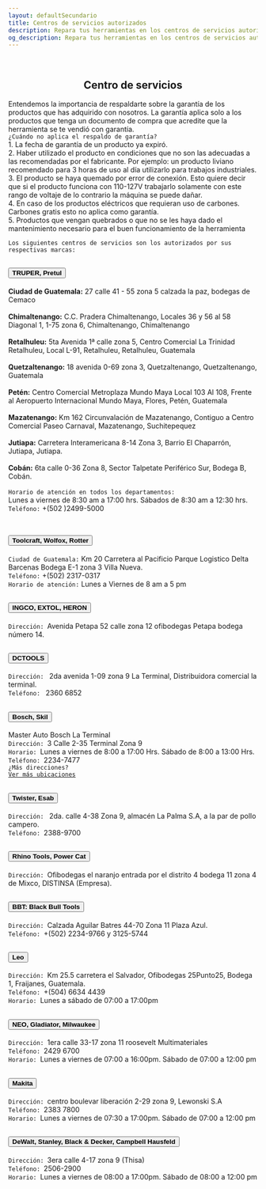 ```yaml
---
layout: defaultSecundario
title: Centros de servicios autorizados
description: Repara tus herramientas en los centros de servicios autorizados de marcas como Bosch, Dewalt, Makita, Truper, Esab, Leo, Stanley, BBT y más, disponibles en nuestra ferretería en Guatemala. Mantén tus herramientas en perfecto estado con la reparación profesional que necesitas.
og_description: Repara tus herramientas en los centros de servicios autorizados de marcas como Bosch, Dewalt, Makita, Truper, Esab, Leo, Stanley, BBT y más, disponibles en nuestra ferretería en Guatemala. Mantén tus herramientas en perfecto estado con la reparación profesional que necesitas
---
```

<br>
<h2 style="text-align:center" title="Contactar a Mini ferreteria La Cadena">Centro de servicios</h2>
Entendemos la importancia de respaldarte sobre la garantía de los productos que has adquirido con nosotros. La garantía aplica solo a los
productos que tenga un documento de compra que acredite que la herramienta se te vendió con garantía.<br>
<code>¿Cuándo no aplica el respaldo de garantía?</code><br>
1. La fecha de garantía de un producto ya expiró.<br>
2. Haber utilizado el producto en condiciones que no son las adecuadas a las recomendadas por el fabricante. Por ejemplo: un producto liviano recomendado para 3 horas de uso al día utilizarlo para trabajos industriales.<br>
3. El producto se haya quemado por error de conexión. Esto quiere decir que si el producto funciona con 110-127V trabajarlo solamente con este rango de voltaje de lo contrario la máquina se puede dañar.<br>
4. En caso de los productos eléctricos que requieran uso de carbones. Carbones gratis esto no aplica como garantía.<br>
5. Productos que vengan quebrados o que no se les haya dado el mantenimiento necesario para el buen funcionamiento de la herramienta<br>

<code>Los siguientes centros de servicios son los autorizados por sus respectivas marcas:</code>
<div class="accordion" id="accordionFlushExample">
  <div class="accordion-item">
    <h2 class="accordion-header" id="flush-headingOne">
      <button class="accordion-button collapsed" type="button" data-bs-toggle="collapse" data-bs-target="#flush-collapseOne" aria-expanded="false" aria-controls="flush-collapseOne">
       <strong>TRUPER, Pretul</strong>
      </button>
    </h2>
    <div id="flush-collapseOne" class="accordion-collapse collapse" aria-labelledby="flush-headingOne" data-bs-parent="#accordionFlushExample">
      <div class="accordion-body">
      <strong>Ciudad de Guatemala:</strong> 27 calle 41 - 55 zona 5 calzada la paz, bodegas de Cemaco<br><br>
      <strong>Chimaltenango:</strong> C.C. Pradera Chimaltenango, Locales 36 y 56 al 58 Diagonal 1, 1-75 zona 6, Chimaltenango, Chimaltenango<br><br>
      <strong>Retalhuleu:</strong> 5ta Avenida 1ª calle zona 5, Centro Comercial La Trinidad Retalhuleu, Local L-91, Retalhuleu, Retalhuleu, Guatemala<br><br>
      <strong>Quetzaltenango:</strong> 18 avenida 0-69 zona 3, Quetzaltenango, Quetzaltenango, Guatemala<br><br>
      <strong>Pet&eacute;n:</strong> Centro Comercial Metroplaza Mundo Maya Local 103 Al 108, Frente al Aeropuerto Internacional Mundo Maya, Flores, Petén, Guatemala<br><br>
      <strong>Mazatenango:</strong> Km 162 Circunvalación de Mazatenango, Contiguo a Centro Comercial Paseo Carnaval, Mazatenango, Suchitepequez<br><br>
      <strong>Jutiapa:</strong> Carretera Interamericana 8-14 Zona 3, Barrio El Chaparr&oacute;n, Jutiapa, Jutiapa.<br><br>
      <strong>Cob&aacute;n:</strong> 6ta calle 0-36 Zona 8, Sector Talpetate Perif&eacute;rico Sur, Bodega B, Cobán.<br><br>
      <code>Horario de atenci&oacute;n en todos los departamentos: </code><br>Lunes a viernes de 8:30 am a 17:00 hrs. Sábados de 8:30 am a 12:30 hrs.<br>
      <code>Tel&eacute;fono:</code> +(502 )2499-5000<br><br>
      </div>
    </div>
  </div>
  <div class="accordion-item">
    <h2 class="accordion-header" id="flush-headingTwo">
      <button class="accordion-button collapsed" type="button" data-bs-toggle="collapse" data-bs-target="#flush-collapseTwo" aria-expanded="false" aria-controls="flush-collapseTwo">
        <strong>Toolcraft, Wolfox, Rotter</strong>
      </button>
    </h2>
    <div id="flush-collapseTwo" class="accordion-collapse collapse" aria-labelledby="flush-headingTwo" data-bs-parent="#accordionFlushExample">
      <div class="accordion-body">
       <code>Ciudad de Guatemala:</code>  Km 20 Carretera al Pacificio Parque Logistico Delta Barcenas Bodega E-1 zona 3 Villa Nueva.<br>
       <code>Tel&eacute;fono:</code> +(502) 2317-0317<br>
       <code>Horario de atención:</code> Lunes a Viernes de 8 am a 5 pm
      </div>
    </div>
  </div>
  <div class="accordion-item">
    <h2 class="accordion-header" id="flush-headingThree">
      <button class="accordion-button collapsed" type="button" data-bs-toggle="collapse" data-bs-target="#flush-collapseThree" aria-expanded="false" aria-controls="flush-collapseThree">
       <strong>INGCO, EXTOL, HERON</strong>
      </button>
    </h2>
    <div id="flush-collapseThree" class="accordion-collapse collapse" aria-labelledby="flush-headingThree" data-bs-parent="#accordionFlushExample">
      <div class="accordion-body">
       <code>Dirección: </code>Avenida Petapa 52 calle zona 12 ofibodegas Petapa bodega número 14.
      </div>
    </div>
  </div>
  <div class="accordion-item">
    <h2 class="accordion-header" id="flush-headingFour">
      <button class="accordion-button collapsed" type="button" data-bs-toggle="collapse" data-bs-target="#flush-collapseFour" aria-expanded="false" aria-controls="flush-collapseFour">
       <strong>DCTOOLS</strong>
      </button>
    </h2>
    <div id="flush-collapseFour" class="accordion-collapse collapse" aria-labelledby="flush-headingFour" data-bs-parent="#accordionFlushExample">
      <div class="accordion-body">
       <code>Dirección: </code> 2da avenida 1-09 zona 9 La Terminal, Distribuidora comercial la terminal.<br>
       <code>Teléfono: </code> 2360 6852
      </div>
    </div>
  </div>
    <div class="accordion-item">
    <h2 class="accordion-header" id="flush-headingFive">
      <button class="accordion-button collapsed" type="button" data-bs-toggle="collapse" data-bs-target="#flush-collapseFive" aria-expanded="false" aria-controls="flush-collapseFive">
       <strong>Bosch, Skil</strong>
      </button>
    </h2>
    <div id="flush-collapseFive" class="accordion-collapse collapse" aria-labelledby="flush-headingFive" data-bs-parent="#accordionFlushExample">
      <div class="accordion-body">
      Master Auto Bosch La Terminal<br>
      <code>Dirección: </code>3 Calle 2-35 Terminal Zona 9<br>
      <code>Horario: </code>Lunes a viernes de 8:00 a 17:00 Hrs. Sábado de 8:00 a 13:00 Hrs.<br>
      <code>Teléfono: </code>2234-7477<br>
      <code>¿Más direcciones?</code><br>
      <code><a href="https://grupomaster.com.gt/ubicaciones/" class="btn btn-primary" role="button" rel="nofollow">Ver más ubicaciones</a></code>
      </div>
    </div>
  </div>
      <div class="accordion-item">
    <h2 class="accordion-header" id="flush-headingSix">
      <button class="accordion-button collapsed" type="button" data-bs-toggle="collapse" data-bs-target="#flush-collapseSix" aria-expanded="false" aria-controls="flush-collapseSix">
       <strong>Twister, Esab</strong>
      </button>
    </h2>
    <div id="flush-collapseSix" class="accordion-collapse collapse" aria-labelledby="flush-headingSix" data-bs-parent="#accordionFlushExample">
      <div class="accordion-body">
       <code>Dirección: </code> 2da. calle 4-38 Zona 9, almacén La Palma S.A, a la par de pollo campero.<br>
      <code>Teléfono: </code>2388-9700
      </div>
    </div>
  </div>
    <div class="accordion-item">
    <h2 class="accordion-header" id="flush-headingSeven">
      <button class="accordion-button collapsed" type="button" data-bs-toggle="collapse" data-bs-target="#flush-collapseSeven" aria-expanded="false" aria-controls="flush-collapseSeven">
       <strong>Rhino Tools, Power Cat</strong>
      </button>
    </h2>
    <div id="flush-collapseSeven" class="accordion-collapse collapse" aria-labelledby="flush-headingSeven" data-bs-parent="#accordionFlushExample">
      <div class="accordion-body">
      <code>Dirección: </code>Ofibodegas el naranjo entrada por el distrito 4 bodega 11 zona 4 de Mixco, DISTINSA (Empresa).
      </div>
    </div>
  </div>
  <div class="accordion-item">
    <h2 class="accordion-header" id="flush-heading8">
      <button class="accordion-button collapsed" type="button" data-bs-toggle="collapse" data-bs-target="#flush-collapse8" aria-expanded="false" aria-controls="flush-collapse8">
       <strong>BBT: Black Bull Tools</strong>
      </button>
    </h2>
    <div id="flush-collapse8" class="accordion-collapse collapse" aria-labelledby="flush-heading8" data-bs-parent="#accordionFlushExample">
      <div class="accordion-body">
      <code>Dirección: </code>Calzada Aguilar Batres 44-70 Zona 11 Plaza Azul.<br>
      <code>Tel&eacute;fono: </code>+(502) 2234-9766 y 3125-5744<br>
      </div>
    </div>
  </div>
    <div class="accordion-item">
    <h2 class="accordion-header" id="flush-heading9">
      <button class="accordion-button collapsed" type="button" data-bs-toggle="collapse" data-bs-target="#flush-collapse9" aria-expanded="false" aria-controls="flush-collapse9">
       <strong>Leo</strong>
      </button>
    </h2>
    <div id="flush-collapse9" class="accordion-collapse collapse" aria-labelledby="flush-heading8" data-bs-parent="#accordionFlushExample">
      <div class="accordion-body">
      <code>Dirección: </code>Km 25.5 carretera el Salvador, Ofibodegas 25Punto25, Bodega 1, Fraijanes, Guatemala.<br>
      <code>Tel&eacute;fono: </code>+(504) 6634 4439<br>
      <code>Horario: </code>Lunes a sábado de 07:00 a 17:00pm<br>
      </div>
    </div>
  </div>
      <div class="accordion-item">
    <h2 class="accordion-header" id="flush-heading10">
      <button class="accordion-button collapsed" type="button" data-bs-toggle="collapse" data-bs-target="#flush-collapse10" aria-expanded="false" aria-controls="flush-collapse10">
       <strong>NEO, Gladiator, Milwaukee</strong>
      </button>
    </h2>
    <div id="flush-collapse10" class="accordion-collapse collapse" aria-labelledby="flush-heading10" data-bs-parent="#accordionFlushExample">
      <div class="accordion-body">
      <code>Dirección: </code>1era calle 33-17 zona 11 roosevelt Multimateriales<br>
      <code>Tel&eacute;fono: </code>2429 6700<br>
      <code>Horario: </code>Lunes a viernes de 07:00 a 16:00pm. Sábado de 07:00 a 12:00 pm<br>
      </div>
    </div>
  </div>
        <div class="accordion-item">
    <h2 class="accordion-header" id="flush-heading11">
      <button class="accordion-button collapsed" type="button" data-bs-toggle="collapse" data-bs-target="#flush-collapse11" aria-expanded="false" aria-controls="flush-collapse11">
       <strong>Makita</strong>
      </button>
    </h2>
    <div id="flush-collapse11" class="accordion-collapse collapse" aria-labelledby="flush-heading11" data-bs-parent="#accordionFlushExample">
      <div class="accordion-body">
      <code>Dirección: </code>centro boulevar liberación 2-29 zona 9, Lewonski S.A<br>
      <code>Tel&eacute;fono: </code>2383 7800<br>
      <code>Horario: </code>Lunes a viernes de 07:30 a 17:00pm. Sábado de 07:00 a 12:00 pm<br>
      </div>
    </div>
  </div>
  <div class="accordion-item">
    <h2 class="accordion-header" id="flush-heading12">
      <button class="accordion-button collapsed" type="button" data-bs-toggle="collapse" data-bs-target="#flush-collapse12" aria-expanded="false" aria-controls="flush-collapse12">
       <strong>DeWalt, Stanley, Black & Decker, Campbell Hausfeld </strong>
      </button>
    </h2>
    <div id="flush-collapse12" class="accordion-collapse collapse" aria-labelledby="flush-heading12" data-bs-parent="#accordionFlushExample">
      <div class="accordion-body">
      <code>Dirección: </code>3era calle 4-17 zona 9 (Thisa)<br>
      <code>Tel&eacute;fono: </code>2506-2900<br>
      <code>Horario: </code>Lunes a viernes de 08:00 a 17:00pm. Sábado de 08:00 a 12:00 pm<br>
      </div>
    </div>
  </div>
</div>
<!--script src="https://cdn.jsdelivr.net/npm/bootstrap@5.0.2/dist/js/bootstrap.bundle.min.js" integrity="sha384-MrcW6ZMFYlzcLA8Nl+NtUVF0sA7MsXsP1UyJoMp4YLEuNSfAP+JcXn/tWtIaxVXM" crossorigin="anonymous"></script-->
<script src="{{ "/assets/js/bootstrap5.2.3.bundle.min.js" | prepend: site.baseurl | replace: '//', '/' }}"></script>